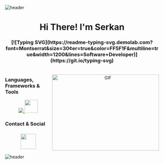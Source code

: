 ![header](https://capsule-render.vercel.app/api?type=wave&color=gradient&height=150&section=header)
 <h1 align="center">Hi There! I'm Serkan</h1>
<h3 align="center">
[![Typing SVG](https://readme-typing-svg.demolab.com?font=Montserrat&size=30&center=true&color=FF5F1F&multiline=true&width=1200&lines=Software+Developer)](https://git.io/typing-svg)
</br></br>
</h3>


<a target="_blank" align="center">
  <img align="right" top="500" height="250" width="350" alt="GIF" src="https://cdn.dribbble.com/users/1708950/screenshots/4188877/developer_med.gif">
</a>


### Languages, Frameworks & Tools

<p align="center">
<a href="https://skillicons.dev">
    <img src="https://skillicons.dev/icons?&theme=light&i=visualstudio,dotnet,cs,angular,nodejs,php,bootstrap,react,html,html5,css,git,github,mssql,mysql,postgres"/>
    <img height="43" src="https://cdn.jsdelivr.net/gh/devicons/devicon/icons/microsoftsqlserver/microsoftsqlserver-plain.svg" />
  </a>
</p>

### Contact & Social
<h3 align="center">
 <a href="https://www.linkedin.com/in/mserkankaya/">
   <img height=50 src="https://cdn.jsdelivr.net/gh/devicons/devicon/icons/linkedin/linkedin-original.svg"/>
 </a>
</h3>

![header](https://capsule-render.vercel.app/api?type=wave&color=gradient&height=150&section=footer)
 
